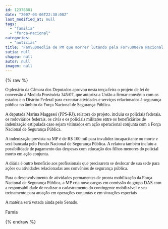 ```yaml
---
id: 12376881
date: "2007-03-06T22:38:00Z"
last_modified_at: null
tags:
  - "familia"
  - "forca-nacional"
categories:
  - "noticias"
title: "Fam\u00edlia de PM que morrer lutando pela For\u00e7a Nacional ganhar\u00e1 R$ 100 mil"
sutia: null
chapeu: null
autor: null
imagem: null
---
```

{% raw %}
<p><P><FONT face=Verdana>O plenário da Câmara dos Deputados aprovou nesta terça-feira o projeto de lei de conversão à Medida Provisória 345/07, que autoriza a União a firmar convênio com os estados e o Distrito Federal para executar atividades e serviços relacionados à segurança pública no âmbito da Força Nacional de Segurança Pública. </FONT></P></p>
<p><P><FONT face=Verdana>A deputada Marina Maggessi (PPS-RJ), relatora do projeto, incluiu os policiais federais, os rodoviários federais, os civis e os policiais militares entre os beneficiários de indenização estipulada caso sejam vitimados em ação operacional conjunta com a Força Nacional de Segurança Pública.</FONT></P></p>
<p><P><FONT face=Verdana>A indenização prevista na MP é de R$ 100 mil para invalidez incapacitante ou morte e será bancada pelo Fundo Nacional de Segurança Pública. A relatora também incluiu a possibilidade de pagamento das despesas com educação dos filhos menores do policial morto em ação conjunta.</FONT></P></p>
<p><P><FONT face=Verdana>A diária é outro benefício aos profissionais que precisarem se deslocar de sua sede para ações ou atividades relacionadas aos convênios de segurança pública.</FONT></P></p>
<p><P><FONT face=Verdana>Para o desenvolvimento de atividades permanentes de pronta mobilização da Força Nacional de Segurança Pública, a MP cria nove cargos em comissão do grupo DAS com a responsabilidade de realizar o cadastramento do contingente mobilizável e seu treinamento para atuação em operações conjuntas e em situações especiais</FONT></P></p>
<p><P><FONT face=Verdana>A matéria será votada ainda pelo Senado.</FONT></P>Famía </p>
{% endraw %}